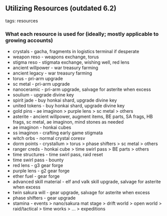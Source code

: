 ## Utilizing Resources (outdated 6.2)
tags: resources

### What each resource is used for (ideally; mostly applicable to growing accounts)

- crystals - gacha, fragments in logistics terminal if desperate
- weapon reso - weapons exchange, torus
- stigma reso - stigmata exchange, wishing well, red lens
- ancient willpower - war treasury farming
- ancient legacy - war treasury farming
- torus - pri-arm upgrade
- sc metal - pri-arm upgrade
- nanoceramic - pri-arm upgrade, salvage for asterite when excess
- soulium - upgrade divine key
- spirit jade - buy honkai shard, upgrade divine key
- united tokens - buy honkai shard, upgrade divine key
- gold pins - ae imaginon > purple lens > sc metal > others
- asterite - ancient willpower, augment items, BE parts, SA frags, HB frags, sc metal, ae imaginon, mind stones as needed
- ae imaginon - honkai cubes
- ss imaginon - crafting early game stigmata
- witch orbs - normal crystal coresv
- dorm points - crystallum > torus > phase shifters > sc metal > others
- ranger creds - honkai cube > time swirl pass > BE parts > others
- time structures - time swirl pass, raid reset
- time swirl pass - bounty
- red lens - g3 gear forge
- purple lens - g2 gear forge
- ether fuel - gear forge
- advanced skill material - elf and valk skill upgrade, salvage for asterite when excess
- twin sakura will - gear upgrade, salvage for asterite when excess
- phase shifters - gear upgrade
- stamina - events > nano/sakura mat stage > drift world > open world > raid/tactical > time works > ... > expeditions